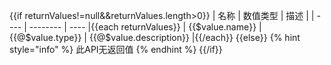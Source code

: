 {{if returnValues!=null&&returnValues.length>0}}
| 名称 | 数值类型 | 描述 |
| ---- | -------- | ---- |{{each returnValues}}
| {{$value.name}} | {{@$value.type}} | {{@$value.description}} |{{/each}}
{{else}}
{% hint style="info" %}
此API无返回值
{% endhint %}
{{/if}}